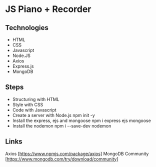# JS Piano + Recorder 

## Technologies
* HTML
* CSS
* Javascript
* Node.JS
* Axios
* Express.js
* MongoDB

## Steps
* Structuring with HTML
* Style with CSS
* Code with Javascript
* Create a server with Node.js
npm init -y
* Install the express, ejs and mongoose
npm i express ejs mongoose
* Install the nodemon
npm i --save-dev nodemon

## Links
Axios [https://www.npmjs.com/package/axios]
MongoDB Community [https://www.mongodb.com/try/download/community]